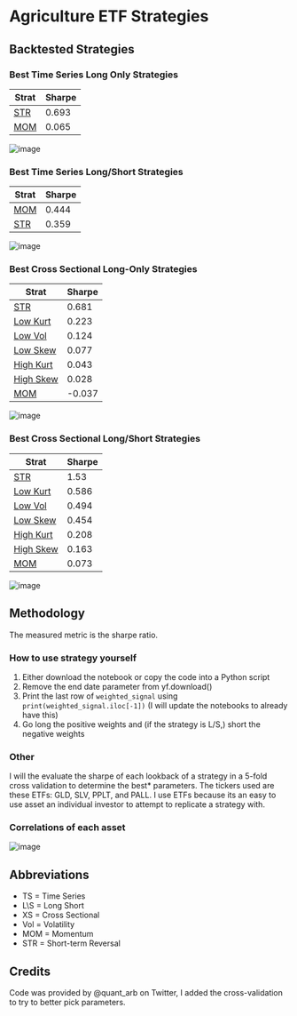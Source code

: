# Agriculture ETF Strategies

## Backtested Strategies

### Best Time Series Long Only Strategies

| Strat | Sharpe |
|-------|--------|
| [STR][1]   | 0.693  |
| [MOM][2]   | 0.065  |

![image](https://github.com/replacementAI/A-Backtest-A-Day/assets/55959390/b0024e0f-6d63-40dd-97db-3c19acd53fad)

### Best Time Series Long/Short Strategies

| Strat | Sharpe |
|-------|--------|
| [MOM][3]   | 0.444  |
| [STR][4]   | 0.359  |

![image](https://github.com/replacementAI/A-Backtest-A-Day/assets/55959390/c83a9562-0798-44c2-a81e-564e31ace65b)

### Best Cross Sectional Long-Only Strategies

| Strat           | Sharpe |
|-----------------|--------|
| [STR][5]        | 0.681  |
| [Low Kurt][6]   | 0.223  |
| [Low Vol][7]    | 0.124  |
| [Low Skew][8]   | 0.077  |
| [High Kurt][9]  | 0.043  |
| [High Skew][10] | 0.028  |
| [MOM][11]       | -0.037 |

![image](https://github.com/replacementAI/A-Backtest-A-Day/assets/55959390/56e87a5f-4a84-4167-b13a-8e45cc662799)

### Best Cross Sectional Long/Short Strategies

| Strat           | Sharpe |
|-----------------|--------|
| [STR][12]       | 1.53   |
| [Low Kurt][13]  | 0.586  |
| [Low Vol][14]   | 0.494  |
| [Low Skew][15]  | 0.454  |
| [High Kurt][16] | 0.208  |
| [High Skew][17] | 0.163  |
| [MOM][18]       | 0.073  |

![image](https://github.com/replacementAI/A-Backtest-A-Day/assets/55959390/bb2dfc47-968f-493d-9aaa-a5d47af7fd36)


## Methodology
The measured metric is the sharpe ratio.
### How to use strategy yourself
1. Either download the notebook or copy the code into a Python script
2. Remove the end date parameter from yf.download()
3. Print the last row of ```weighted_signal``` using ```print(weighted_signal.iloc[-1])``` (I will update the notebooks to already have this)
4. Go long the positive weights and (if the strategy is L/S,) short the negative weights
### Other
I will the evaluate the sharpe of each lookback of a strategy in a 5-fold cross validation to determine the best* parameters. The tickers used are these ETFs: GLD, SLV, PPLT, and PALL. I use ETFs because its an easy to use asset an individual investor to attempt to replicate a strategy with.
### Correlations of each asset
![image](https://github.com/replacementAI/A-Backtest-A-Day/assets/55959390/def50a65-cdd8-472b-bdd6-81a2497d9953)

## Abbreviations
- TS = Time Series
- L\S = Long Short
- XS = Cross Sectional
- Vol = Volatility
- MOM = Momentum
- STR = Short-term Reversal

## Credits
Code was provided by @quant_arb on Twitter, I added the cross-validation to try to better pick parameters.

[1]: <https://github.com/replacementAI/A-Backtest-A-Day/blob/main/Agriculture/TS%20Long-Only%20STR.ipynb>
[2]: <https://github.com/replacementAI/A-Backtest-A-Day/blob/main/Agriculture/TS%20Long-Only%20MOM.ipynb>
[3]: <https://github.com/replacementAI/A-Backtest-A-Day/blob/main/Agriculture/TS%20L%5CS%20MOM.ipynb>
[4]: <https://github.com/replacementAI/A-Backtest-A-Day/blob/main/Agriculture/TS%20L%5CS%20STR.ipynb>
[5]: <https://github.com/replacementAI/A-Backtest-A-Day/blob/main/Agriculture/XS%20Long-Only%20Low%20Skew.ipynb>
[6]: <https://github.com/replacementAI/A-Backtest-A-Day/blob/main/Agriculture/XS%20Long-Only%20Low%20Kurt.ipynb>
[7]: <https://github.com/replacementAI/A-Backtest-A-Day/blob/main/Agriculture/XS%20Long-Only%20High%20Kurt.ipynb>
[8]: <https://github.com/replacementAI/A-Backtest-A-Day/blob/main/Agriculture/XS%20Long-Only%20MOM.ipynb>
[9]: <https://github.com/replacementAI/A-Backtest-A-Day/blob/main/Agriculture/XS%20Long-Only%20High%20Skew.ipynb>
[10]: <https://github.com/replacementAI/A-Backtest-A-Day/blob/main/Agriculture/XS%20Long-Only%20STR.ipynb>
[11]: <https://github.com/replacementAI/A-Backtest-A-Day/blob/main/Agriculture/XS%20Long-Only%20Low-Vol.ipynb>
[12]: <https://github.com/replacementAI/A-Backtest-A-Day/blob/main/Agriculture/XS%20L%5CS%20Low%20Skew.ipynb>
[13]: <https://github.com/replacementAI/A-Backtest-A-Day/blob/main/Agriculture/XS%20L%5CS%20MOM.ipynb>
[14]: <https://github.com/replacementAI/A-Backtest-A-Day/blob/main/Agriculture/XS%20L%5CS%20High%20Kurt.ipynb>
[15]: <https://github.com/replacementAI/A-Backtest-A-Day/blob/main/Agriculture/XS%20L%5CS%20Low%20Kurt.ipynb>
[16]: <https://github.com/replacementAI/A-Backtest-A-Day/blob/main/Agriculture/XS%20L%5CS%20High%20Skew.ipynb>
[17]: <https://github.com/replacementAI/A-Backtest-A-Day/blob/main/Agriculture/XS%20L%5CS%20STR.ipynb>
[18]: <https://github.com/replacementAI/A-Backtest-A-Day/blob/main/Agriculture/XS%20L%5CS%20Low-Vol.ipynb>
